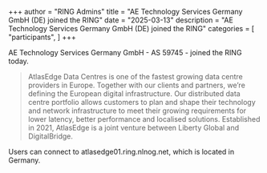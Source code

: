 +++
author = "RING Admins"
title = "AE Technology Services Germany GmbH (DE) joined the RING"
date = "2025-03-13"
description = "AE Technology Services Germany GmbH (DE) joined the RING"
categories = [
    "participants",
]
+++

AE Technology Services Germany GmbH - AS 59745 - joined the RING today.

> AtlasEdge Data Centres is one of the fastest growing data centre providers in Europe. Together with our clients and partners, we’re defining the European digital infrastructure. Our distributed data centre portfolio allows customers to plan and shape their technology and network infrastructure to meet their growing requirements for lower latency, better performance and localised solutions. Established in 2021, AtlasEdge is a joint venture between Liberty Global and DigitalBridge.

Users can connect to atlasedge01.ring.nlnog.net, which is located in Germany.
